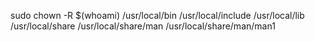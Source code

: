 sudo chown -R $(whoami) /usr/local/bin /usr/local/include /usr/local/lib /usr/local/share /usr/local/share/man /usr/local/share/man/man1
